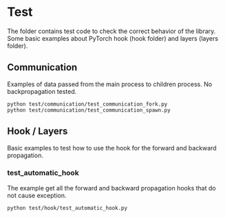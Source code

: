 # Test

The folder contains test code to check the correct behavior of the library.  
Some basic examples about PyTorch hook (hook folder) and layers (layers folder).

## Communication

Examples of data passed from the main process to children process.
No backpropagation tested.
 
```
python test/communication/test_communication_fork.py
python test/communication/test_communication_spawn.py
```

## Hook / Layers

Basic examples to test how to use the hook for the forward and backward propagation.

### test_automatic_hook

The example get all the forward and backward propagation hooks that do not cause exception.

```
python test/hook/test_automatic_hook.py
```

